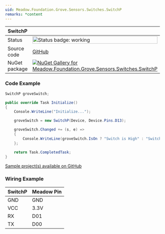 ```yaml
---
uid: Meadow.Foundation.Grove.Sensors.Switches.SwitchP
remarks: *content
---
```


| SwitchP | |
|--------|--------|
| Status | <img src="https://img.shields.io/badge/Working-brightgreen" style="width: auto; height: -webkit-fill-available;" alt="Status badge: working" /> |
| Source code | [GitHub](https://github.com/WildernessLabs/Meadow.Foundation.Grove/tree/main/Source/SwitchP) |
| NuGet package | <a href="https://www.nuget.org/packages/Meadow.Foundation.Grove.Sensors.Switches.SwitchP/" target="_blank"><img src="https://img.shields.io/nuget/v/Meadow.Foundation.Grove.Sensors.Switches.SwitchP.svg?label=Meadow.Foundation.Grove.Sensors.Switches.SwitchP" alt="NuGet Gallery for Meadow.Foundation.Grove.Sensors.Switches.SwitchP" /></a> |

### Code Example

```csharp
SwitchP groveSwitch;

public override Task Initialize()
{
    Console.WriteLine("Initialize...");

    groveSwitch = new SwitchP(Device, Device.Pins.D13);

    groveSwitch.Changed += (s, e) =>
    {
        Console.WriteLine(groveSwitch.IsOn ? "Switch is High" : "Switch is Low");
    };

    return Task.CompletedTask;
}

```

[Sample project(s) available on GitHub](https://github.com/WildernessLabs/Meadow.Foundation.Grove/tree/main/Source/SwitchP/Sample/SwitchP_Sample)

### Wiring Example

| SwitchP | Meadow Pin |
|--------|------------|
| GND    | GND        |
| VCC    | 3.3V       |
| RX     | D01        |
| TX     | D00        |
